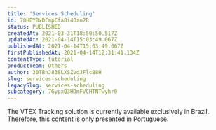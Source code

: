 ```yaml
---
title: 'Services Scheduling'
id: 78HPYBxDCmpCfa8i40zo7R
status: PUBLISHED
createdAt: 2021-03-31T18:50:50.517Z
updatedAt: 2021-04-14T15:03:49.067Z
publishedAt: 2021-04-14T15:03:49.067Z
firstPublishedAt: 2021-04-14T12:31:41.134Z
contentType: tutorial
productTeam: Others
author: 30TBnJ838LXSZvdJFlcB8H
slug: services-scheduling
legacySlug: services-scheduling
subcategory: 7GypxQ3HDmFVCHTNTwyhr0
---
```


<div class="alert alert-warning" role="alert">The VTEX Tracking solution is currently available exclusively in Brazil. Therefore, this content is only presented in Portuguese.</div>
